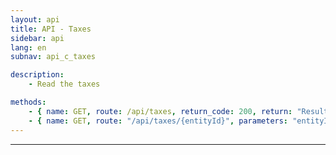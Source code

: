 ```yaml
---
layout: api
title: API - Taxes
sidebar: api
lang: en
subnav: api_c_taxes

description:
    - Read the taxes

methods:
    - { name: GET, route: /api/taxes, return_code: 200, return: "Results of the 'tax' loop" }
    - { name: GET, route: "/api/taxes/{entityId}", parameters: "entityId: The tax id", return_code: 200, return: "Results of the 'tax' loop for entityId" }
---
```

---